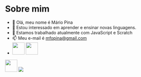 # Sobre mim

- 👋 Olá, meu nome é Mário Pina
- 👀 Estou interessado em aprender e ensinar novas linguagens.
- 🌱 Estamos trabalhado atualmente com JavaScript e Scratch
- 📫 Meu e-mail é mfopina@gmail.com
- <img src="https://cdn.jsdelivr.net/gh/devicons/devicon/icons/java/java-original.svg" width="40" height="40"/> <img src="https://cdn.jsdelivr.net/gh/devicons/devicon/icons/linux/linux-original.svg" width="40" height="40"/>
<img src="https://icongr.am/devicon/android-original.svg?size=128&color=currentColor" width="40" height="40"/>

<img src="https://icongr.am/devicon/bower-line.svg?size=128&color=currentColor">
